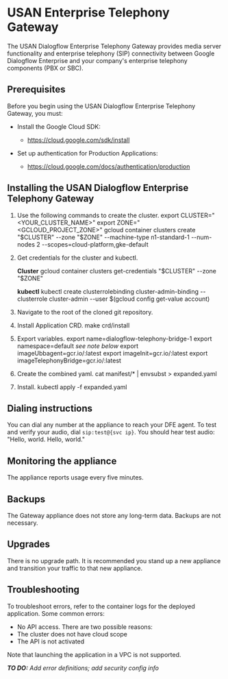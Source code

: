 # USAN Enterprise Telephony Gateway

The USAN Dialogflow Enterprise Telephony Gateway provides media server functionality and enterprise telephony (SIP) connectivity between Google Dialogflow Enterprise and your company's enterprise telephony components (PBX or SBC).

## Prerequisites
Before you begin using the USAN Dialogflow Enterprise Telephony Gateway, you must:

* Install the Google Cloud SDK:
  * https://cloud.google.com/sdk/install


* Set up authentication for Production Applications:
  * https://cloud.google.com/docs/authentication/production

## Installing the USAN Dialogflow Enterprise Telephony Gateway
1. Use the following commands to create the cluster.
            export CLUSTER="<YOUR_CLUSTER_NAME>"
            export ZONE="<GCLOUD_PROJECT_ZONE>"
            gcloud container clusters create "$CLUSTER" --zone "$ZONE" --machine-type n1-standard-1 --num-nodes 2 --scopes=cloud-platform,gke-default


2. Get credentials for the cluster and kubectl.

    **Cluster**
           gcloud container clusters get-credentials "$CLUSTER" --zone "$ZONE"

    **kubectl**
           kubectl create clusterrolebinding cluster-admin-binding   --clusterrole cluster-admin --user $(gcloud config get-value account)

3. Navigate to the root of the cloned git repository.
4. Install Application CRD.
            make crd/install
5. Export variables.
            export name=dialogflow-telephony-bridge-1
            export namespace=default
        _see note below_
            export imageUbbagent=gcr.io/<TBD>:latest
            export imageInit=gcr.io/<TBD>:latest
            export imageTelephonyBridge=gcr.io/<TBD>:latest

6. Create the combined yaml.
            cat manifest/* | envsubst > expanded.yaml

7. Install.
            kubectl apply -f expanded.yaml

## Dialing instructions

You can dial any number at the appliance to reach your DFE agent. To test and verify your audio, dial `sip:test@{svc ip}`.
You should hear test audio: "Hello, world. Hello, world."

## Monitoring the appliance
The appliance reports usage every five minutes.

## Backups
The Gateway appliance does not store any long-term data. Backups are not necessary.

## Upgrades
There is no upgrade path. It is recommended you stand up a new appliance and transition your traffic to that new appliance.

## Troubleshooting

To troubleshoot errors, refer to the container logs for the deployed application. Some common errors:

- No API access. There are two possible reasons:
 - The cluster does not have cloud scope
 - The API is not activated

Note that launching the application in a VPC is not supported.

_**TO DO:**_ _Add error definitions; add security config info_
